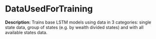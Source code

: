
# DataUsedForTraining

**Description:** Trains base LSTM models using data in 3 categories: single state data, group of states (e.g. by wealth divided states) and with all available states data.

